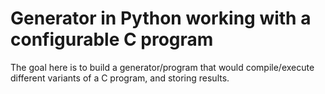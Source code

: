 # Generator in Python working with a configurable C program

The goal here is to build a generator/program that would compile/execute different variants of a C program, and storing results. 

